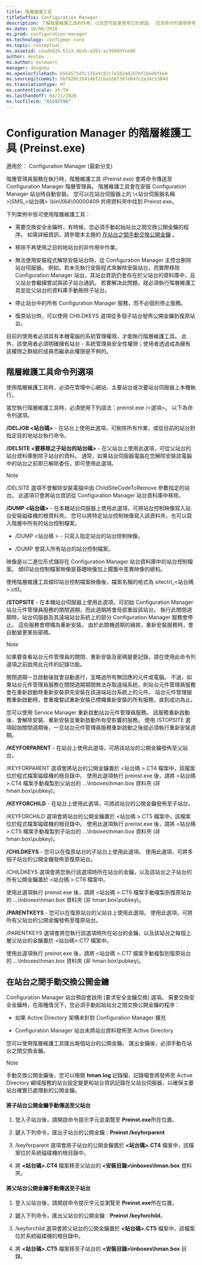 ```yaml
---
title: 階層維護工具
titleSuffix: Configuration Manager
description: 了解階層維護工具的作用，以及您可能會使用它的原因。 包含命令列選項參考。
ms.date: 10/06/2016
ms.prod: configuration-manager
ms.technology: configmgr-core
ms.topic: conceptual
ms.assetid: cead6825-6113-4ba5-a381-ac3598dfee86
author: mestew
ms.author: mstewart
manager: dougeby
ms.openlocfilehash: b564575dfc135a9c82c7e102a02d70f1b6dbf6eb
ms.sourcegitcommit: bbf820c35414bf2cba356f30fe047c1a34c5384d
ms.translationtype: HT
ms.contentlocale: zh-TW
ms.lasthandoff: 04/21/2020
ms.locfileid: "81692596"
---
```

# <a name="hierarchy-maintenance-tool-preinstexe-for-configuration-manager"></a>Configuration Manager 的階層維護工具 (Preinst.exe)

適用於：  Configuration Manager (最新分支)

階層管理員服務在執行時，階層維護工具 (Preinst.exe) 會將命令傳送至 Configuration Manager 階層管理員。 階層維護工具會在安裝 Configuration Manager 站台時自動安裝。 您可以在站台伺服器上的 \\&lt;站台伺服器名稱  >\SMS_&lt;站台碼>  \bin\X64\00000409 共用資料夾中找到 Preinst.exe。  

 下列案例中皆可使用階層維護工具：  

-   需要交換安全金鑰時，有時候，您必須手動起始站台之間交換公開金鑰的程序。 如需詳細資訊，請參閱本主題的 [在站台之間手動交換公開金鑰](#BKMK_ManuallyExchangeKeys) 。  

-   移除不再使用之目的地站台的非作用中作業。  

-   無法使用安裝程式解除安裝站台時，從 Configuration Manager 主控台刪除站台伺服器。 例如，若未先執行安裝程式來解除安裝站台，而實際移除 Configuration Manager 站台，其站台資訊仍會存在於父站台的資料庫中，且父站台會繼續嘗試與該子站台通訊。 若要解決此問題，就必須執行階層維護工具並從父站台的資料庫手動刪除子站台。  

-   停止站台中的所有 Configuration Manager 服務，而不必個別停止服務。  

-   復原站台時，可以使用 CHILDKEYS 選項從多個子站台發佈公開金鑰到復原站台。  

目前的使用者必須具有本機電腦的系統管理權限，才能執行階層維護工具。 此外，該使用者必須明確擁有站台 - 系統管理員安全性權限；使用者透過成為擁有該權限之群組的成員而繼承此權限是不夠的。  

## <a name="hierarchy-maintenance-tool-command-line-options"></a>階層維護工具命令列選項  
使用階層維護工具時，必須在管理中心網站、主要站台或次要站台伺服器上本機執行。  

當您執行階層維護工具時，必須使用下列語法：preinst.exe /&lt;選項\>。 以下為命令列選項。  

 **/DELJOB &lt;站台碼>** - 在站台上使用此選項，可刪除所有作業，或從目前的站台對指定目的地站台執行命令。   

 **/DELSITE &lt;要移除之子站台的站台碼>** - 在父站台上使用此選項，可從父站台的站台資料庫刪除子站台的資料。  通常，如果站台伺服器電腦在您解除安裝該電腦中的站台之前即已解除委任，即可使用此選項。  

> [!NOTE]  
>  /DELSITE 選項不會解除安裝電腦中由 ChildSiteCodeToRemove 參數指定的站台。 此選項只會將站台資訊從 Configuration Manager 站台資料庫中移除。  

**/DUMP &lt;站台碼>** - 在本機站台伺服器上使用此選項，可將站台控制映像寫入站台安裝磁碟機的根資料夾。  您可以將特定站台控制映像寫入該資料夾，也可以寫入階層中所有的站台控制檔案。  

-   /DUMP &lt;站台碼  > - 只寫入指定站台的站台控制映像。  

-   /DUMP 會寫入所有站台的站台控制檔案。  

映像是以二進位形式儲存在 Configuration Manager 站台資料庫中的站台控制檔案。 傾印站台控制檔案映像是基礎映像加上擱置中差異映像的總和。  

使用階層維護工具傾印站台控制檔案映像後，檔案名稱的格式為 sitectrl_&lt;站台碼  >.ct0。  

**/STOPSITE** - 在本機站台伺服器上使用此選項，可初始 Configuration Manager 站台元件管理員服務的關閉週期，而此週期將會局部重設該站台。 執行此關閉週期時，站台伺服器及其遠端站台系統上的部分 Configuration Manager 服務會停止。 這些服務會標幟為重新安裝。 由於此關機週期的緣故，重新安裝服務時，會自動變更某些密碼。  

> [!NOTE]  
>  如果要查看站台元件管理員的關閉、重新安裝及密碼變更記錄，請在使用此命令列選項之前啟用此元件的記錄功能。  

關閉週期一旦啟動後就會自動進行，並略過所有無回應的元件或電腦。 不過，如果站台元件管理員服務在關閉週期期間無法存取遠端系統，則站台元件管理員服務會在重新啟動時重新安裝原先安裝在該遠端站台系統上的元件。 站台元件管理服務重新啟動時，會重複嘗試重新安裝已標幟重新安裝的所有服務，直到成功為止。  

您可以使用 Service Manager 重新啟動站台元件管理員服務。 該服務重新啟動後，會解除安裝、重新安裝並重新啟動所有受影響的服務。 使用 /STOPSITE 選項起始關閉週期後，一旦站台元件管理員服務重新啟動之後就必須執行重新安裝週期。  

**/KEYFORPARENT** - 在站台上使用此選項，可將該站台的公開金鑰發佈至父站台。  

/KEYFORPARENT 選項會將站台的公開金鑰置於 &lt;站台碼  >.CT4 檔案中，該檔案位於程式檔案磁碟機的根目錄中。 使用此選項執行 preinst.exe 後，請將 &lt;站台碼  >.CT4 檔案手動複製到父站台的 ...\Inboxes\hman.box 資料夾 (非 hman.box\pubkey)。  

**/KEYFORCHILD** - 在站台上使用此選項，可將該站台的公開金鑰發佈至子站台。  

/KEYFORCHILD 選項會將站台的公開金鑰置於 &lt;站台碼  >.CT5 檔案中，該檔案位於程式檔案磁碟機的根目錄中。 使用此選項執行 preinst.exe 後，請將 &lt;站台碼  >.CT5 檔案手動複製到子站台的 ...\Inboxes\hman.box 資料夾 (非 hman.box\pubkey)。  

**/CHILDKEYS** - 您可以在復原站台的子站台上使用此選項。 使用此選項，可將多個子站台的公開金鑰發佈至復原站台。  

/CHILDKEYS 選項會將您執行該選項時所在站台的金鑰，以及該站台之子站台的所有公開金鑰置於 &lt;站台碼  >.CT6 檔案中。  

使用此選項執行 preinst.exe 後，請將 &lt;站台碼  >.CT6 檔案手動複製到復原站台的 ...\Inboxes\hman.box 資料夾 (非 hman.box\pubkey)。  

**/PARENTKEYS** - 您可以在復原站台的父站台上使用此選項。 使用此選項，可將所有父站台的公開金鑰發佈至復原站台。  

/PARENTKEYS 選項會將您執行該選項時所在站台的金鑰，以及該站台之每個上層父站台的金鑰置於 &lt;站台碼\>.CT7 檔案中。  

使用此選項執行 preinst.exe 後，請將 &lt;站台碼  >.CT7 檔案手動複製到復原站台的 ...\Inboxes\hman.box 資料夾 (非 hman.box\pubkey)。  

##  <a name="manually-exchange-public-keys-between-sites"></a><a name="BKMK_ManuallyExchangeKeys"></a> 在站台之間手動交換公開金鑰  
Configuration Manager 站台預設會啟用 [要求安全金鑰交換]  選項。 需要交換安全金鑰時，在兩種情況下，您必須手動起始站台之間交換公開金鑰的程序：  

-   如果 Active Directory 架構未針對 Configuration Manager 擴充  

-   Configuration Manager 站台未將站台資料發佈至 Active Directory  

您可以使用階層維護工具匯出每個站台的公開金鑰。 匯出金鑰後，必須手動在站台之間交換金鑰。  

> [!NOTE]  
>  手動交換公開金鑰後，您可以檢閱 **hman.log** 記錄檔，記錄檔會將發佈至 Active Directory 網域服務的站台設定變更和站台資訊記錄在父站台伺服器，以確保主要站台確實已處理新的公開金鑰。  

#### <a name="to-manually-transfer-the-child-site-public-key-to-the-parent-site"></a>將子站台公開金鑰手動傳送至父站台  

1.  登入子站台後，請開啟命令提示字元並瀏覽至 **Preinst.exe**所在位置。  

2.  鍵入下列命令，匯出子站台的公開金鑰：**Preinst /keyforparent**  

3.  /keyforparent 選項會將子站台的公開金鑰置於 **&lt;站台碼\>.CT4** 檔案中，該檔案位於系統磁碟機的根目錄中。  

4.  將 **&lt;站台碼\>.CT4** 檔案移至父站台的 **&lt;安裝目錄\>\inboxes\hman.box** 資料夾。  

#### <a name="to-manually-transfer-the-parent-site-public-key-to-the-child-site"></a>將父站台公開金鑰手動傳送至子站台  

1.  登入父站台後，請開啟命令提示字元並瀏覽至 **Preinst.exe**所在位置。  

2.  鍵入下列命令，匯出父站台的公開金鑰：**Preinst /keyforchild**。  

3.  /keyforchild 選項會將父站台的公開金鑰置於 **&lt;站台碼\>.CT5** 檔案中，該檔案位於系統磁碟機的根目錄中。  

4.  將 **&lt;站台碼\>.CT5** 檔案移至子站台的 **&lt;安裝目錄\>\inboxes\hman.box** 目錄。  
